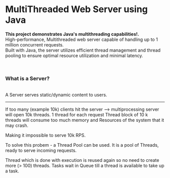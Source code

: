 # MultiThreaded Web Server using Java

<b>This project demonstrates Java's multithreading capabilities!.</b>
<br>
High-performance, Multithreaded web server capable of handling up to 1 million concurrent requests.<br>
Built with Java, the server utilizes efficient thread management and thread pooling to ensure optimal resource utilization and minimal latency.

<br>
<h3> What is a Server? </h3> 
<br>
A Server serves static/dynamic content to users.

<hr>
If too many (example 10k) clients hit the server --> multiprocessing server will open 10k threads. 1 thread for each request
Thread block of 10 k threads will consume too much memory and Resources of the system that it may crash.

Making it impossible to serve 10k RPS. 

To solve this probem - a Thread Pool can be used.
It is a pool of Threads, ready to serve incoming requests.

Thread which is done with execution is reused again so no need to create more (> 100) threads.
Tasks wait in Queue till a thread is available to take up a task.
